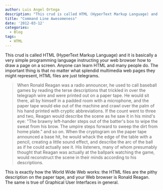 ```yaml
---
author: Luis Angel Ortega
description: "This crud is called HTML (HyperText Markup Language) and it is basically a very simple programming language instructing your web browser how to draw a page on a screen."
title: "Command Line Awesomeness"
date: '2012-03-12'
categories:
  - Blog
tags:
  - HTML
---
```


This crud is called HTML (HyperText Markup Language) and it is basically a very simple programming language instructing your web browser how to draw a page on a screen. Anyone can learn HTML and many people do. The important thing is that no matter what splendid multimedia web pages they might represent, HTML files are just telegrams.

> When Ronald Reagan was a radio announcer, he used to call baseball games by reading the terse descriptions that trickled in over the telegraph wire and were printed out on a paper tape. He would sit there, all by himself in a padded room with a microphone, and the paper tape would eke out of the machine and crawl over the palm of his hand printed with cryptic abbreviations. If the count went to three and two, Reagan would describe the scene as he saw it in his mind's eye: "The brawny left-hander steps out of the batter's box to wipe the sweat from his brow. The umpire steps forward to sweep the dirt from home plate." and so on. When the cryptogram on the paper tape announced a base hit, he would whack the edge of the table with a pencil, creating a little sound effect, and describe the arc of the ball as if he could actually see it. His listeners, many of whom presumably thought that Reagan was actually at the ballpark watching the game, would reconstruct the scene in their minds according to his descriptions.

This is exactly how the World Wide Web works: the HTML files are the pithy description on the paper tape, and your Web browser is Ronald Reagan. The same is true of Graphical User Interfaces in general.
